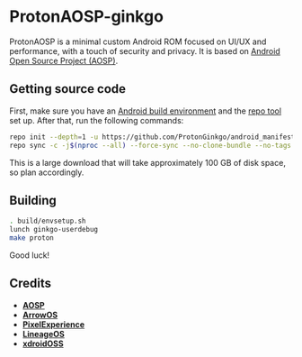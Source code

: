# ProtonAOSP-ginkgo

ProtonAOSP is a minimal custom Android ROM focused on UI/UX and performance, with a touch of security and privacy. It is based on [Android Open Source Project (AOSP)](https://source.android.com/).

## Getting source code

First, make sure you have an [Android build environment](https://source.android.com/setup/build/initializing) and the [repo tool](https://source.android.com/setup/build/downloading) set up. After that, run the following commands:

```bash
repo init --depth=1 -u https://github.com/ProtonGinkgo/android_manifest -b sc-v2
repo sync -c -j$(nproc --all) --force-sync --no-clone-bundle --no-tags
```

This is a large download that will take approximately 100 GB of disk space, so plan accordingly.

## Building
```bash
. build/envsetup.sh
lunch ginkgo-userdebug
make proton
```

Good luck!

## Credits
* [**AOSP**](https://android.googlesource.com)
* [**ArrowOS**](https://github.com/ArrowOS)
* [**PixelExperience**](https://github.com/PixelExperience)
* [**LineageOS**](https://github.com/LineageOS)
* [**xdroidOSS**](https://github.com/xdroid-oss)
